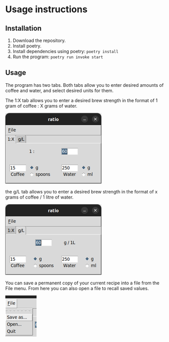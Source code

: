 # Usage instructions

## Installation

1. Download the repository.
2. Install poetry.
3. Install dependencies using poetry: ```poetry install```
4. Run the program: ```poetry run invoke start```

## Usage

The program has two tabs. Both tabs allow you to enter desired amounts of coffee and water, and select desired units for them.

The 1:X tab allows you to enter a desired brew strength in the format of 1 gram of coffee : X grams of water.

![](img/one_x_tab.png)

the g/L tab allows you to enter a desired brew strength in the format of x grams of coffee / 1 litre of water.

![](img/grams_litre_tab.png)

You can save a permanent copy of your current recipe into a file from the File menu. From here you can also open a file to recall saved values.

![](img/file_menu.png)